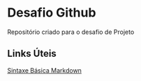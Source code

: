 # Desafio Github
Repositório criado para o desafio de Projeto

## Links Úteis
[Sintaxe Básica Markdown](https://www.markdownguide.org/basic-syntax/)
